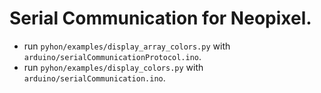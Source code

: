 # Serial Communication for Neopixel. #

* run `pyhon/examples/display_array_colors.py` with `arduino/serialCommunicationProtocol.ino`.
* run `pyhon/examples/display_colors.py` with `arduino/serialCommunication.ino`.